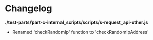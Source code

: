 # Changelog

**./test-parts/part-c-internal_scripts/scripts/s-request_api-other.js**
* Renamed 'checkRandomIp' function to 'checkRandomIpAddress'
